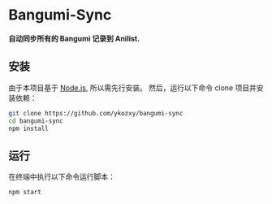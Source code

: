 # Bangumi-Sync
**自动同步所有的 Bangumi 记录到 Anilist.** 

## 安装
由于本项目基于 [Node.js](https://nodejs.org/zh-cn/), 所以需先行安装。
然后，运行以下命令 clone 项目并安装依赖：

```bash
git clone https://github.com/ykozxy/bangumi-sync
cd bangumi-sync
npm install
```

## 运行
在终端中执行以下命令运行脚本：
```bash
npm start
```
